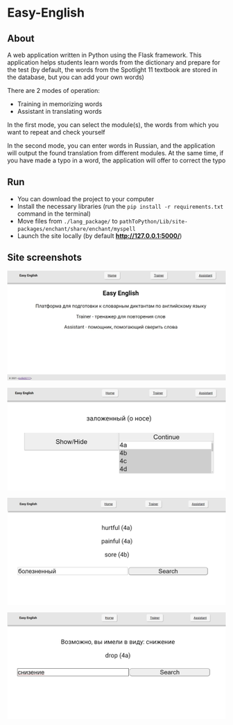 # Easy-English

## About

A web application written in Python using the Flask framework. This application helps students learn words from the dictionary and prepare for the test (by default, the words from the Spotlight 11 textbook are stored in the database, but you can add your own words)

There are 2 modes of operation:
 - Training in memorizing words
 - Assistant in translating words

In the first mode, you can select the module(s), the words from which you want to repeat and check yourself

In the second mode, you can enter words in Russian, and the application will output the found translation from different modules. At the same time, if you have made a typo in a word, the application will offer to correct the typo

## Run

 - You can download the project to your computer
 - Install the necessary libraries (run the `pip install -r requirements.txt` command in the terminal)
 - Move files from `./lang_package/` to `pathToPython/Lib/site-packages/enchant/share/enchant/myspell`
 - Launch the site locally (by default **http://127.0.0.1:5000/**)

## Site screenshots

![screen main page](forReadme/screen_main_page.jpg)

![screen train page](forReadme/screen_train_page.jpg)

![screen assistant page](forReadme/screen_assistant.jpg)

![screen assistant page 1](forReadme/screen_assistant1.jpg)
